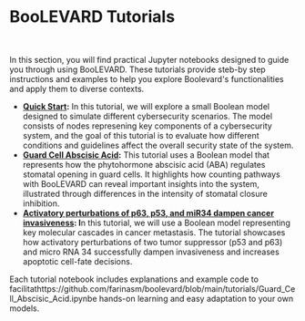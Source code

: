 <h1 style="margin-bottom: 50px;">BooLEVARD Tutorials</h1>
In this section, you will find practical Jupyter notebooks designed to guide you through using BooLEVARD. These tutorials provide steb-by step instructions and examples to help you explore Boolevard's functionalities and apply them to diverse contexts.


* **[Quick Start](https://github.com/farinasm/boolevard/blob/main/tutorials/Quick_Start.ipynb):** In this tutorial, we will explore a small Boolean model designed to simulate different cybersecurity scenarios. The model consists of nodes represening key components of a cybersecurity system, and the goal of this tutorial is to evaluate how different conditions and guidelines affect the overall security state of the system.
* **[Guard Cell Abscisic Acid](https://github.com/farinasm/boolevard/blob/main/tutorials/Guard_Cell_Abscisic_Acid.ipynb):** This tutorial uses a Boolean model that represents how the phytohormone abscisic acid (ABA) regulates stomatal opening in guard cells. It highlights how counting pathways with BooLEVARD can reveal important insights into the system, illustrated through differences in the intensity of stomatal closure inhibition.
* **[Activatory perturbations of p63, p53, and miR34 dampen cancer invasiveness](https://github.com/farinasm/boolevard/blob/main/tutorials/Cancer_Metastasis.ipynb): I**n this tutorial, we will use a Boolean model representing key molecular cascades in cancer metastasis. The tutorial showcases how activatory perturbations of two tumor suppressor (p53 and p63) and micro RNA 34 successfully dampen invasiveness and increases apoptotic cell-fate decisions.

Each tutorial notebook includes explanations and example code to facilitathttps://github.com/farinasm/boolevard/blob/main/tutorials/Guard_Cell_Abscisic_Acid.ipynbe hands-on learning and easy adaptation to your own models.
